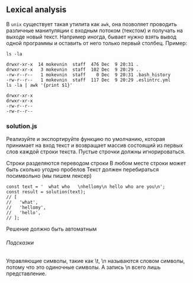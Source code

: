 ## Lexical analysis

В `unix` существует такая утилита как `awk`, она позволяет проводить различные манипуляции с входным потоком (текстом) и получать на выходе новый текст. Например иногда, бывает нужно взять вывод одной программы и оставить от него только первый столбец. Пример:

```
ls -la

drwxr-xr-x  14 mokevnin  staff  476 Dec  9 20:31 .
drwxr-xr-x   3 mokevnin  staff  102 Dec  9 20:29 ..
-rw-r--r--   1 mokevnin  staff    0 Dec  9 20:31 .bash_history
-rw-r--r--   1 mokevnin  staff  117 Dec  9 20:29 .eslintrc.yml
ls -la | awk '{print $1}'

drwxr-xr-x
drwxr-xr-x
-rw-r--r--
-rw-r--r--
```

### solution.js

Реализуйте и экспортируйте функцию по умолчанию, которая принимает на вход текст и возвращает массив состоящий из первых слов каждой строки текста. Пустые строчки должны игнорироваться.

Строки разделяются переводом строки
В любом месте строки может быть сколько угодно пробелов
Текст должен перебираться посимвольно (мы пишем лексер)

```
const text = '  what who   \nhellomy\n hello who are you\n';
const result = solution(text);
// [
//   'what',
//   'hellomy',
//   'hello',
// ];
```

Решение должно быть автоматным

###### Подсказки
Управляющие символы, такие как \t, \n называются словом символы, потому что это одиночные символы. А запись \n всего лишь представление.

